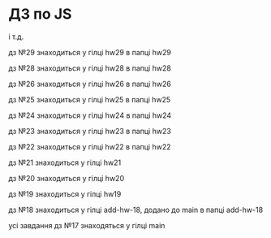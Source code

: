# ДЗ по JS

і т.д.

дз №29 знаходиться у гілці hw29 в папці hw29

дз №28 знаходиться у гілці hw28 в папці hw28

дз №26 знаходиться у гілці hw26 в папці hw26

дз №25 знаходиться у гілці hw25 в папці hw25

дз №24 знаходиться у гілці hw24 в папці hw24

дз №23 знаходиться у гілці hw23 в папці hw23

дз №22 знаходиться у гілці hw22 в папці hw22

дз №21 знаходиться у гілці hw21

дз №20 знаходиться у гілці hw20

дз №19 знаходиться у гілці hw19
 
дз №18 знаходиться у гілці add-hw-18, додано до main в папці add-hw-18
 
усі завдання дз №17  знаходяться у гілці main


